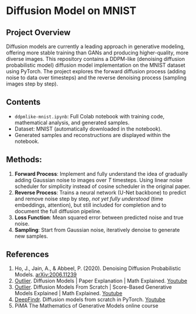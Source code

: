 # Diffusion Model on MNIST

## Project Overview
Diffusion models are currently a leading approach in generative modeling, offering more stable training than GANs and producing higher-quality, more diverse images. This repository contains a DDPM-like (denoising diffusion probabilistic model) diffusion model  implementation on the MNIST dataset using PyTorch. The project explores the forward diffusion process (adding noise to data over timesteps) and the reverse denoising process (sampling images step by step).

## Contents
- `ddpmlike-mnist.ipynb`: Full Colab notebook with training code, mathematical analysis, and generated samples.
- Dataset: MNIST (automatically downloaded in the notebook).
- Generated samples and reconstructions are displayed within the notebook.

## Methods:
1. **Forward Process**: Implement and fully understand the idea of gradually adding Gaussian noise to images over $T$ timesteps. Using linear noise scheduler for simplicity instead of cosine scheduler in the original paper.
2. **Reverse Process**: Trains a neural network (U-Net backbone) to predict and remove noise step by step, *not yet fully understood* (time embeddings, attention), but still included for completion and to document the full diffusion pipeline.
3. **Loss Function**: Mean squared error between predicted noise and true noise.  
4. **Sampling**: Start from Gaussian noise, iteratively denoise to generate new samples.

## References
1. Ho, J., Jain, A., & Abbeel, P. (2020). Denoising Diffusion Probabilistic Models. [arXiv:2006.11239](https://arxiv.org/abs/2006.11239)
2. [Outlier](https://www.youtube.com/@outliier). Diffusion Models | Paper Explanation | Math Explained. [Youtube](https://youtu.be/HoKDTa5jHvg?si=VVZqbMv-soDSaooo)
3. [Outlier](https://www.youtube.com/@outliier). Diffusion Models From Scratch | Score-Based Generative Models Explained | Math Explained. [Youtube](https://youtu.be/B4oHJpEJBAA?si=EjUQV8j6XvN4HGw1)
4. [DeepFindr](https://www.youtube.com/@DeepFindr). Diffusion models from scratch in PyTorch. [Youtube](https://www.youtube.com/watch?v=a4Yfz2FxXiY&t=178s)
5. PiMA The Mathematics of Generative Models online course
